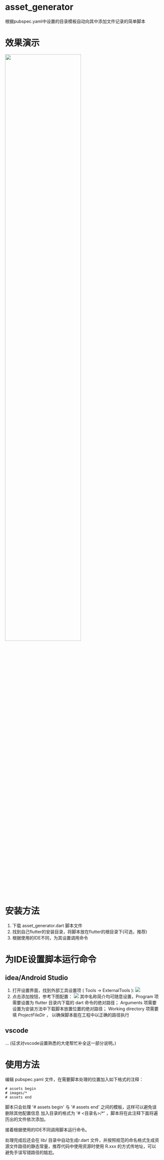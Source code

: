 # asset_generator
根据pubspec.yaml中设置的目录模板自动向其中添加文件记录的简单脚本

# 效果演示
<img src="https://github.com/flutter-dev/asset_generator/blob/master/raw/demo.gif?raw=true" width="70%" height="70%">

# 安装方法
1. 下载 asset_generator.dart 脚本文件
2. 找到自己flutter的安装目录，将脚本放在flutter的根目录下(可选，推荐)
3. 根据使用的IDE不同，为其设置调用命令

# 为IDE设置脚本运行命令
## idea/Android Studio
1. 打开设置界面，找到外部工具设置项 ( Tools -> ExternalTools ):
![](https://github.com/flutter-dev/asset_generator/blob/master/raw/idea_setting.png?raw=true)
2. 点击添加按钮，参考下图配置：
![](https://github.com/flutter-dev/asset_generator/blob/master/raw/idea_ext_tools.png?raw=true)
其中名称简介均可随意设置，Program 项需要设置为 flutter 目录内下载的 dart 命令的绝对路径；
Arguments 项需要设置为安装方法中下载脚本放置位置的绝对路径；
Working directory 项需要填 $ProjectFileDir$ ， 以确保脚本能在工程中以正确的路径执行

## vscode
...
(征求对vscode设置熟悉的大佬帮忙补全这一部分说明。)

# 使用方法
编辑 pubspec.yaml 文件，在需要脚本处理的位置加入如下格式的注释：
```
# assets begin
# images/*
# assets end
```
脚本只会处理 '# assets begin' 与 '# assets end' 之间的模板，这样可以避免误删除其他配置信息
加入目录的格式为 '# <目录名>/*'  ，脚本将在此注释下面将遍历出的文件依次添加。

接着根据使用的IDE不同调用脚本运行命令。

处理完成后还会在 lib/ 目录中自动生成r.dart 文件，并按照规范的命名格式生成资源文件路径的静态常量，推荐代码中使用资源时使用 R.xxx 的方式传地址，可以避免手误写错路径的尴尬。
